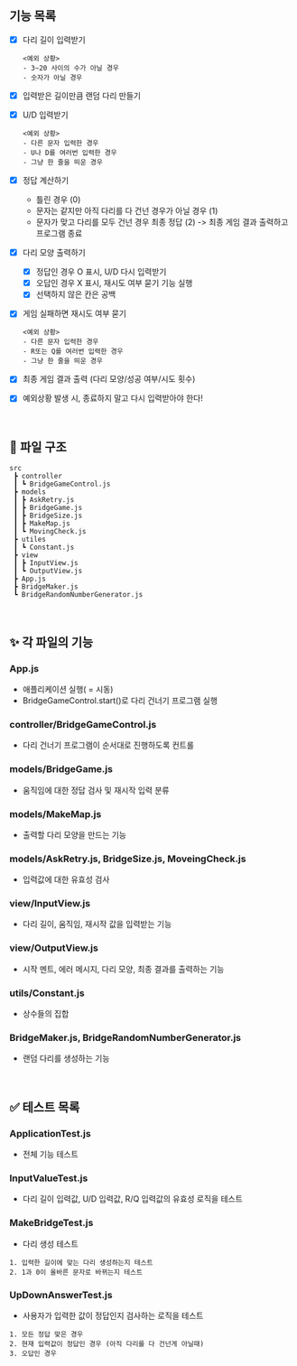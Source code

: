 ## 기능 목록
- [x] 다리 길이 입력받기
  ```
  <예외 상황>
  - 3~20 사이의 수가 아닐 경우
  - 숫자가 아닐 경우
  ```

- [x] 입력받은 길이만큼 랜덤 다리 만들기

- [x] U/D 입력받기
  ```
  <예외 상황>
  - 다른 문자 입력한 경우
  - U나 D를 여러번 입력한 경우
  - 그냥 한 줄을 띄운 경우
  ```

- [x] 정답 계산하기
  - 틀린 경우 (0)
  - 문자는 같지만 아직 다리를 다 건넌 경우가 아닐 경우 (1)
  - 문자가 맞고 다리를 모두 건넌 경우 최종 정답 (2) -> 최종 게임 결과 출력하고 프로그램 종료
  

- [x] 다리 모양 출력하기
  - [x] 정답인 경우 O 표시, U/D 다시 입력받기
  - [x] 오답인 경우 X 표시, 재시도 여부 묻기 기능 실행
  - [x] 선택하지 않은 칸은 공백

- [x] 게임 실패하면 재시도 여부 묻기
  ```
  <예외 상황>
  - 다른 문자 입력한 경우
  - R또는 Q를 여러번 입력한 경우
  - 그냥 한 줄을 띄운 경우
  ```

- [x] 최종 게임 결과 출력 (다리 모양/성공 여부/시도 횟수)

- [x] 예외상황 발생 시, 종료하지 말고 다시 입력받아야 한다!

 <br />

## :file_folder: 파일 구조
```
src
 ┣ controller
 ┃ ┗ BridgeGameControl.js
 ┣ models
 ┃ ┣ AskRetry.js
 ┃ ┣ BridgeGame.js
 ┃ ┣ BridgeSize.js
 ┃ ┣ MakeMap.js
 ┃ ┗ MovingCheck.js
 ┣ utiles
 ┃ ┗ Constant.js
 ┣ view
 ┃ ┣ InputView.js
 ┃ ┗ OutputView.js
 ┣ App.js
 ┣ BridgeMaker.js
 ┗ BridgeRandomNumberGenerator.js
```

 <br />

## :sparkles: 각 파일의 기능
### App.js
- 애플리케이션 실행( = 시동)
- BridgeGameControl.start()로 다리 건너기 프로그램 실행

### controller/BridgeGameControl.js
- 다리 건너기 프로그램이 순서대로 진행하도록 컨트롤

### models/BridgeGame.js
- 움직임에 대한 정답 검사 및 재시작 입력 분류

### models/MakeMap.js
- 출력할 다리 모양을 만드는 기능

### models/AskRetry.js, BridgeSize.js, MoveingCheck.js
- 입력값에 대한 유효성 검사

### view/InputView.js
- 다리 길이, 움직임, 재시작 값을 입력받는 기능

### view/OutputView.js
- 시작 멘트, 에러 메시지, 다리 모양, 최종 결과를 출력하는 기능

### utils/Constant.js
- 상수들의 집합

### BridgeMaker.js, BridgeRandomNumberGenerator.js
- 랜덤 다리를 생성하는 기능

 <br />

## :white_check_mark: 테스트 목록
### ApplicationTest.js
- 전체 기능 테스트

### InputValueTest.js
- 다리 길이 입력값, U/D 입력값, R/Q 입력값의 유효성 로직을 테스트

### MakeBridgeTest.js
- 다리 생성 테스트
```
1. 입력한 길이에 맞는 다리 생성하는지 테스트
2. 1과 0이 올바른 문자로 바뀌는지 테스트
```

### UpDownAnswerTest.js
- 사용자가 입력한 값이 정답인지 검사하는 로직을 테스트
```
1. 모든 정답 맞은 경우
2. 현재 입력값이 정답인 경우 (아직 다리를 다 건넌게 아닐때)
3. 오답인 경우
```